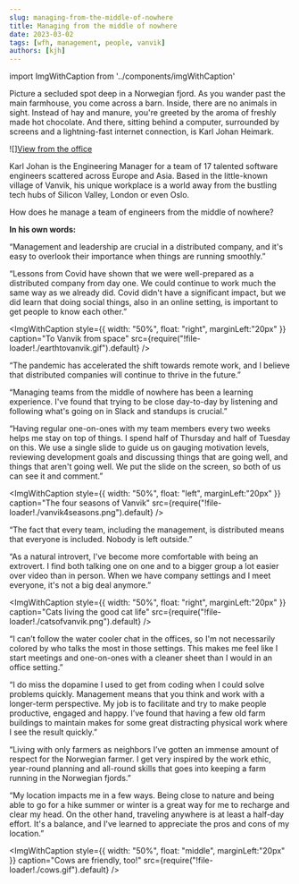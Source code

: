 ```yaml
---
slug: managing-from-the-middle-of-nowhere
title: Managing from the middle of nowhere
date: 2023-03-02
tags: [wfh, management, people, vanvik]
authors: [kjh]
---
```


import ImgWithCaption from '../components/imgWithCaption'

Picture a secluded spot deep in a Norwegian fjord. As you wander past the main farmhouse, you come across a barn. Inside, there are no animals in sight. Instead of hay and manure, you're greeted by the aroma of freshly made hot chocolate. And there, sitting behind a computer, surrounded by screens and a lightning-fast internet connection, is Karl Johan Heimark.

![][View from the office](./kjh-officeview.png)

<!--truncate-->

Karl Johan is the Engineering Manager for a team of 17 talented software engineers scattered across Europe and Asia. Based in the little-known village of Vanvik, his unique workplace is a world away from the bustling tech hubs of Silicon Valley, London or even Oslo.

How does he manage a team of engineers from the middle of nowhere? 

**In his own words:**

“Management and leadership are crucial in a distributed company, and it's easy to overlook their importance when things are running smoothly.”

“Lessons from Covid have shown that we were well-prepared as a distributed company from day one. We could continue to work much the same way as we already did. Covid didn't have a significant impact, but we did learn that doing social things, also in an online setting, is important to get people to know each other.”

<ImgWithCaption
  style={{
    width: "50%",
    float: "right",
    marginLeft:"20px"
  }}
  caption="To Vanvik from space"
  src={require("!file-loader!./earthtovanvik.gif").default}
  />

“The pandemic has accelerated the shift towards remote work, and I believe that distributed companies will continue to thrive in the future.”

“Managing teams from the middle of nowhere has been a learning experience. I've found that trying to be close day-to-day by listening and following what's going on in Slack and standups is crucial.”

“Having regular one-on-ones with my team members every two weeks helps me stay on top of things. I spend half of Thursday and half of Tuesday on this. We use a single slide to guide us on gauging motivation levels, reviewing development goals and discussing things that are going well, and things that aren't going well. We put the slide on the screen, so both of us can see it and comment.”

<ImgWithCaption
  style={{
    width: "50%",
    float: "left",
    marginLeft:"20px"
  }}
  caption="The four seasons of Vanvik"
  src={require("!file-loader!./vanvik4seasons.png").default}
  />

“The fact that every team, including the management, is distributed means that everyone is included. Nobody is left outside.”

“As a natural introvert, I've become more comfortable with being an extrovert. I find both talking one on one and to a bigger group a lot easier over video than in person. When we have company settings and I meet everyone, it's not a big deal anymore.”

<ImgWithCaption
  style={{
    width: "50%",
    float: "right",
    marginLeft:"20px"
  }}
  caption="Cats living the good cat life"
  src={require("!file-loader!./catsofvanvik.png").default}
  />

“I can’t follow the water cooler chat in the offices, so I'm not necessarily colored by who talks the most in those settings. This makes me feel like I start meetings and one-on-ones with a cleaner sheet than I would in an office setting.”

“I do miss the dopamine I used to get from coding when I could solve problems quickly. Management means that you think and work with a longer-term perspective. My job is to facilitate and try to make people productive, engaged and happy. I’ve found that having a few old farm buildings to maintain makes for some great distracting physical work where I see the result quickly.”

“Living with only farmers as neighbors I’ve gotten an immense amount of respect for the Norwegian farmer. I get very inspired by the work ethic, year-round planning and all-round skills that goes into keeping a farm running in the Norwegian fjords.”

“My location impacts me in a few ways. Being close to nature and being able to go for a hike summer or winter is a great way for me to recharge and clear my head. On the other hand, traveling anywhere is at least a half-day effort. It's a balance, and I've learned to appreciate the pros and cons of my location.”

<ImgWithCaption
  style={{
    width: "50%",
    float: "middle",
    marginLeft:"20px"
  }}
  caption="Cows are friendly, too!"
  src={require("!file-loader!./cows.gif").default}
  />

